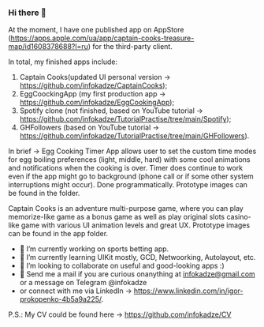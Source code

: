 ### Hi there 👋

At the moment, I have one published app on AppStore (https://apps.apple.com/ua/app/captain-cooks-treasure-map/id1608378688?l=ru) for the third-party client.

In total, my finished apps include:

  1) Captain Cooks(updated UI personal version -> https://github.com/infokadze/CaptainCooks);
  2) EggCoockingApp (my first production app -> https://github.com/infokadze/EggCookingApp);
  3) Spotify clone (not finished, based on YouTube tutorial -> https://github.com/infokadze/TutorialPractise/tree/main/Spotify);
  4) GHFollowers (based on YouTube tutorial -> https://github.com/infokadze/TutorialPractise/tree/main/GHFollowers).
  
In brief ->
Egg Cooking Timer App allows user to set the custom time modes for egg boiling preferences (light, middle, hard) with some cool animations and notifications  when the cooking is over. Timer does continue to work even if the app might go to background (phone call or if some other system interruptions might occur). Done programmatically.
Prototype images can be found in the folder.

Captain Cooks is an adventure multi-purpose game, where you can play memorize-like game as a bonus game as well as play original slots casino-like game with various UI animation levels and great UX. 
Prototype images can be found in the app folder.

- 🔭 I’m currently working on sports betting app.
- 🌱 I’m currently learning UIKit mostly, GCD, Netwoorking, Autolayout, etc.
- 👯 I’m looking to collaborate on useful and good-looking apps :)
- 💬 Send me a mail if you are curious onanything at infokadze@gmail.com or a message on Telegram @infokadze 
- or connect with me via LinkedIn -> https://www.linkedin.com/in/igor-prokopenko-4b5a9a225/.

P.S.: My CV could be found here -> https://github.com/infokadze/CV
